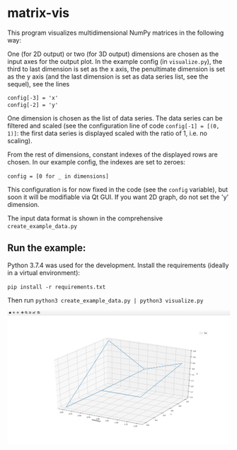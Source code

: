 # matrix-vis

This program visualizes multidimensional NumPy matrices in the following
way:

One (for 2D output) or two (for 3D output) dimensions are chosen as the input
axes for the output plot. In the example config (in `visualize.py`), the third
to last dimension is set as the x axis, the penultimate dimension is set as
the y axis (and the last dimension is set as data series list, see the
sequel), see the lines

```
config[-3] = 'x'
config[-2] = 'y'
```

One dimension is chosen as the list of data series. The data series can be
filtered and scaled (see the configuration line of code `config[-1] = [(0, 1)]`:
the first data series is displayed scaled with the ratio of 1, i.e. no scaling).

From the rest of dimensions, constant indexes of the displayed rows are chosen.
In our example config, the indexes are set to zeroes:

`config = [0 for _ in dimensions]`

This configuration is for now fixed in the code (see the `config` variable), but
soon it will be modifiable via Qt GUI. If you want 2D graph, do not set the 'y'
dimension.

The input data format is shown in the comprehensive `create_example_data.py`

## Run the example:

Python 3.7.4 was used for the development. Install the requirements (ideally in
a virtual environment):

`pip install -r requirements.txt`

Then run `python3 create_example_data.py | python3 visualize.py`

![sorry, could not load example screenshot](screenshots/example.png "Example")
